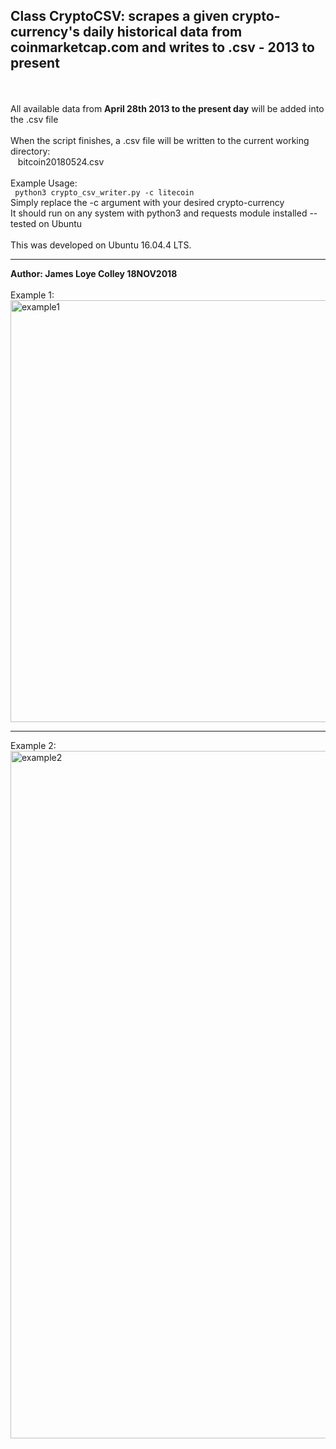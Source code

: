 
## Class CryptoCSV: scrapes a given crypto-currency's <b>daily</b> historical data from coinmarketcap.com and writes to .csv - 2013 to present
<br><br>
All available data from <b>April 28th 2013 to the present day</b> will be added into the .csv file
<br><br>
When the script finishes, a .csv file will be written to the current working directory:<br>
&nbsp; &nbsp;bitcoin20180524.csv
<br><br>
Example Usage:
<br>
<code>
python3 crypto_csv_writer.py -c litecoin
</code>
<br>
Simply replace the -c argument with your desired crypto-currency
<br>
It should run on any system with python3 and requests module installed -- tested on Ubuntu
<br><br>
This was developed on Ubuntu 16.04.4 LTS.
<hr>
<b>Author: James Loye Colley  18NOV2018</b><br><br>
Example 1:<br>
<img src="https://github.com/rootVIII/crypto_csv_writer/blob/master/screenshot1.png" alt="example1" height="675" width="950"><hr>
Example 2:<br>
<img src="https://github.com/rootVIII/crypto_csv_writer/blob/master/screenshot2.png" alt="example2" height="1100" width="900">
